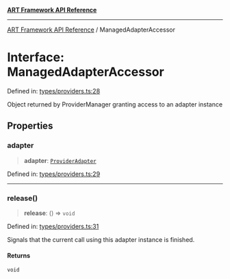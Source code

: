[**ART Framework API Reference**](../README.md)

***

[ART Framework API Reference](../README.md) / ManagedAdapterAccessor

# Interface: ManagedAdapterAccessor

Defined in: [types/providers.ts:28](https://github.com/hashangit/ART/blob/0d5679913e70f07ec60f00c1f87b53a5f0bf6ddf/src/types/providers.ts#L28)

Object returned by ProviderManager granting access to an adapter instance

## Properties

### adapter

> **adapter**: [`ProviderAdapter`](ProviderAdapter.md)

Defined in: [types/providers.ts:29](https://github.com/hashangit/ART/blob/0d5679913e70f07ec60f00c1f87b53a5f0bf6ddf/src/types/providers.ts#L29)

***

### release()

> **release**: () => `void`

Defined in: [types/providers.ts:31](https://github.com/hashangit/ART/blob/0d5679913e70f07ec60f00c1f87b53a5f0bf6ddf/src/types/providers.ts#L31)

Signals that the current call using this adapter instance is finished.

#### Returns

`void`
